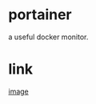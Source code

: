 # portainer
a useful docker monitor.

# link
[image](https://hub.docker.com/r/portainer/portainer-ce)